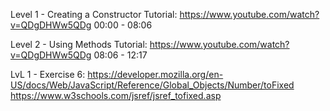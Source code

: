 Level 1 - Creating a Constructor
Tutorial:
https://www.youtube.com/watch?v=QDgDHWw5QDg
00:00 - 08:06

Level 2 - Using Methods
Tutorial:
https://www.youtube.com/watch?v=QDgDHWw5QDg
08:06 - 12:17

LvL 1 - Exercise 6:
https://developer.mozilla.org/en-US/docs/Web/JavaScript/Reference/Global_Objects/Number/toFixed
https://www.w3schools.com/jsref/jsref_tofixed.asp

